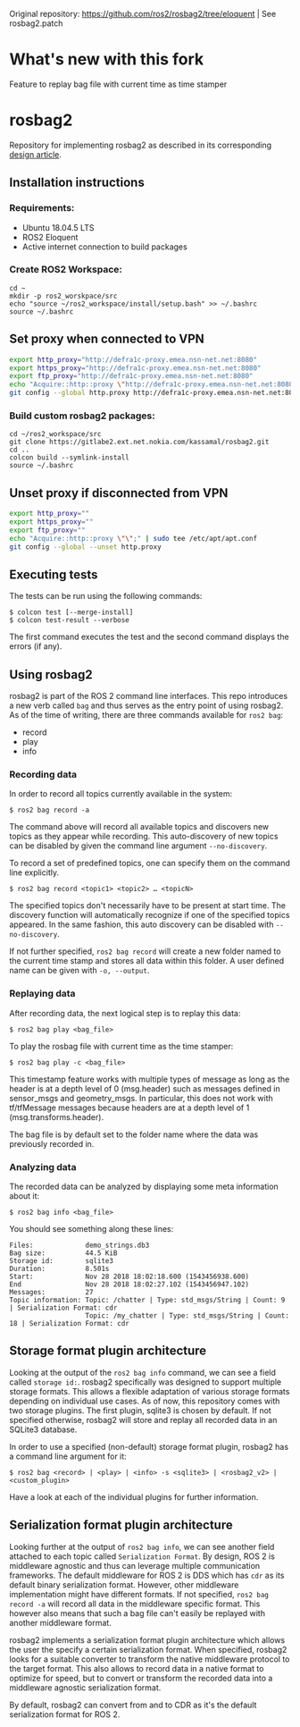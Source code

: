 Original repository: https://github.com/ros2/rosbag2/tree/eloquent | See rosbag2.patch

# What's new with this fork

Feature to replay bag file with current time as time stamper

# rosbag2

Repository for implementing rosbag2 as described in its corresponding [design article](https://github.com/ros2/design/blob/f69fbbd11848e3dd6866b71a158a1902e31e92f1/articles/rosbags.md).

## Installation instructions

### Requirements:

- Ubuntu 18.04.5 LTS
- ROS2 Eloquent
- Active internet connection to build packages

### Create ROS2 Workspace:

```shell
cd ~
mkdir -p ros2_worskpace/src
echo "source ~/ros2_workspace/install/setup.bash" >> ~/.bashrc
source ~/.bashrc
```

## Set proxy when connected to VPN

```bash
export http_proxy="http://defra1c-proxy.emea.nsn-net.net:8080"
export https_proxy="http://defra1c-proxy.emea.nsn-net.net:8080"
export ftp_proxy="http://defra1c-proxy.emea.nsn-net.net:8080"
echo "Acquire::http::proxy \"http://defra1c-proxy.emea.nsn-net.net:8080/\";" | sudo tee /etc/apt/apt.conf
git config --global http.proxy http://defra1c-proxy.emea.nsn-net.net:8080
```

### Build custom rosbag2 packages:

```shell
cd ~/ros2_workspace/src
git clone https://gitlabe2.ext.net.nokia.com/kassamal/rosbag2.git
cd ..
colcon build --symlink-install
source ~/.bashrc
```

## Unset proxy if disconnected from VPN

```bash
export http_proxy=""
export https_proxy=""
export ftp_proxy=""
echo "Acquire::http::proxy \"\";" | sudo tee /etc/apt/apt.conf
git config --global --unset http.proxy
```

## Executing tests

The tests can be run using the following commands:

```
$ colcon test [--merge-install]
$ colcon test-result --verbose
```

The first command executes the test and the second command displays the errors (if any).

## Using rosbag2

rosbag2 is part of the ROS 2 command line interfaces.
This repo introduces a new verb called `bag` and thus serves as the entry point of using rosbag2.
As of the time of writing, there are three commands available for `ros2 bag`:

* record
* play
* info

### Recording data

In order to record all topics currently available in the system:

```
$ ros2 bag record -a
```

The command above will record all available topics and discovers new topics as they appear while recording.
This auto-discovery of new topics can be disabled by given the command line argument `--no-discovery`.

To record a set of predefined topics, one can specify them on the command line explicitly.

```
$ ros2 bag record <topic1> <topic2> … <topicN>
```

The specified topics don't necessarily have to be present at start time.
The discovery function will automatically recognize if one of the specified topics appeared.
In the same fashion, this auto discovery can be disabled with `--no-discovery`.

If not further specified, `ros2 bag record` will create a new folder named to the current time stamp and stores all data within this folder.
A user defined name can be given with `-o, --output`.

### Replaying data

After recording data, the next logical step is to replay this data:

```
$ ros2 bag play <bag_file>
```

To play the rosbag file with current time as the time stamper:

```
$ ros2 bag play -c <bag_file>
```

This timestamp feature works with multiple types of message as long as the header is at a depth level of 0 (msg.header) such as messages defined in sensor_msgs and geometry_msgs. In particular, this does not work with tf/tfMessage messages because headers are at a depth level of 1 (msg.transforms.header).

The bag file is by default set to the folder name where the data was previously recorded in.

### Analyzing data

The recorded data can be analyzed by displaying some meta information about it:

```
$ ros2 bag info <bag_file>
```

You should see something along these lines:

```
Files:             demo_strings.db3
Bag size:          44.5 KiB
Storage id:        sqlite3
Duration:          8.501s
Start:             Nov 28 2018 18:02:18.600 (1543456938.600)
End                Nov 28 2018 18:02:27.102 (1543456947.102)
Messages:          27
Topic information: Topic: /chatter | Type: std_msgs/String | Count: 9 | Serialization Format: cdr
                   Topic: /my_chatter | Type: std_msgs/String | Count: 18 | Serialization Format: cdr
```

## Storage format plugin architecture

Looking at the output of the `ros2 bag info` command, we can see a field called `storage id:`.
rosbag2 specifically was designed to support multiple storage formats.
This allows a flexible adaptation of various storage formats depending on individual use cases.
As of now, this repository comes with two storage plugins.
The first plugin, sqlite3 is chosen by default.
If not specified otherwise, rosbag2 will store and replay all recorded data in an SQLite3 database.

In order to use a specified (non-default) storage format plugin, rosbag2 has a command line argument for it:

```
$ ros2 bag <record> | <play> | <info> -s <sqlite3> | <rosbag2_v2> | <custom_plugin>
```

Have a look at each of the individual plugins for further information.

## Serialization format plugin architecture

Looking further at the output of `ros2 bag info`, we can see another field attached to each topic called `Serialization Format`.
By design, ROS 2 is middleware agnostic and thus can leverage multiple communication frameworks.
The default middleware for ROS 2 is DDS which has `cdr` as its default binary serialization format.
However, other middleware implementation might have different formats.
If not specified, `ros2 bag record -a` will record all data in the middleware specific format.
This however also means that such a bag file can't easily be replayed with another middleware format.

rosbag2 implements a serialization format plugin architecture which allows the user the specify a certain serialization format.
When specified, rosbag2 looks for a suitable converter to transform the native middleware protocol to the target format.
This also allows to record data in a native format to optimize for speed, but to convert or transform the recorded data into a middleware agnostic serialization format.

By default, rosbag2 can convert from and to CDR as it's the default serialization format for ROS 2.
